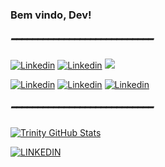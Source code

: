 ### Bem vindo, Dev!

##### ━━━━━━━━━━━━━━━━━━━━━━━━━━━

[![Linkedin](https://img.shields.io/badge/Flutter-ff6384?style=for-the-badge&logo=flutter&logoColor=black&text_color=dcdcdc)]() [![Linkedin](https://img.shields.io/badge/Eclipse-00000F?style=for-the-badge&logo=eclipse&logoColor=pink&text_color=dcdcdc)]() [![](https://img.shields.io/badge/MySQL-00000F?style=for-the-badge&logo=mysql&logoColor=pink&text_color=dcdcdc)]()

[![Linkedin](https://img.shields.io/badge/Dart-00000F?style=for-the-badge&logo=dart&logoColor=pink&text_color=dcdcdc)]() [![Linkedin](https://img.shields.io/badge/Java-00000F?style=for-the-badge&logo=openjdk&logoColor=pink&text_color=dcdcdc)]() [![Linkedin](https://img.shields.io/badge/JavaScript-ff6384?style=for-the-badge&logo=javascript&logoColor=black&text_color=dcdcdc)]()
 
##### ━━━━━━━━━━━━━━━━━━━━━━━━━━━
[![Trinity GitHub Stats](https://github-readme-stats.vercel.app/api?username=TrinityDN&show_icons=true&bg_color=00000f&icon_color=fd415e&title_color=ff6384&locale=pt-br&border_radius=5.5&text_color=dcdcdc)]()

[![LINKEDIN](https://img.shields.io/badge/LINKEDIN-FD415E?style=for-the-badge&logo=LINKEDIN&logoColor=black&text_color=dcdcdc)](https://www.linkedin.com/in/trinitydomingues/) 

